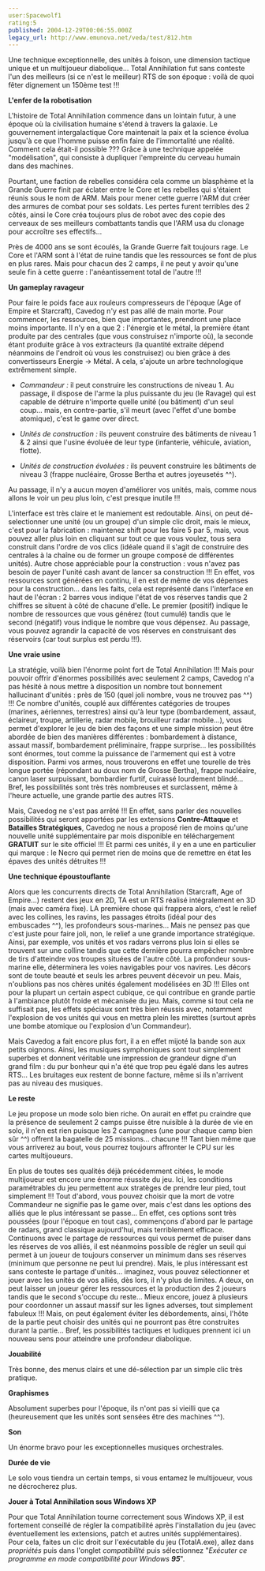 ```yaml
---
user:Spacewolf1
rating:5
published: 2004-12-29T00:06:55.000Z
legacy_url: http://www.emunova.net/veda/test/812.htm
---
```

Une technique exceptionnelle, des unités à foison, une dimension tactique unique et un multijoueur diabolique... Total Annihilation fut sans conteste l'un des meilleurs (si ce n'est le meilleur) RTS de son époque : voilà de quoi fêter dignement un 150ème test !!!  

  

**L'enfer de la robotisation**  

L'histoire de Total Annihilation commence dans un lointain futur, à une époque où la civilisation humaine s'étend à travers la galaxie. Le gouvernement intergalactique Core maintenait la paix et la science évolua jusqu'à ce que l'homme puisse enfin faire de l'immortalité une réalité. Comment cela était-il possible ??? Grâce à une technique appelée "modélisation", qui consiste à dupliquer l'empreinte du cerveau humain dans des machines.  

Pourtant, une faction de rebelles considéra cela comme un blasphème et la Grande Guerre finit par éclater entre le Core et les rebelles qui s'étaient réunis sous le nom de ARM. Mais pour mener cette guerre l'ARM dut créer des armures de combat pour ses soldats. Les pertes furent terribles des 2 côtés, ainsi le Core créa toujours plus de robot avec des copie des cerveaux de ses meilleurs combattants tandis que l'ARM usa du clonage pour accroître ses effectifs...  

Près de 4000 ans se sont écoulés, la Grande Guerre fait toujours rage. Le Core et l'ARM sont à l'état de ruine tandis que les ressources se font de plus en plus rares. Mais pour chacun des 2 camps, il ne peut y avoir qu'une seule fin à cette guerre : l'anéantissement total de l'autre !!!  

  

**Un gameplay ravageur**  

Pour faire le poids face aux rouleurs compresseurs de l'époque (Age of Empire et Starcraft), Cavedog n'y est pas allé de main morte. Pour commencer, les ressources, bien que importantes, prendront une place moins importante. Il n'y en a que 2 : l'énergie et le métal, la première étant produite par des centrales (que vous construisez n'importe où), la seconde étant produite grâce à vos extracteurs (la quantité extraite dépend néanmoins de l'endroit où vous les construisez) ou bien grâce à des convertisseurs Energie -\> Métal. A cela, s'ajoute un arbre technologique extrêmement simple.  


  

* _Commandeur :_ il peut construire les constructions de niveau 1\. Au passage, il dispose de l'arme la plus puissante du jeu (le Ravage) qui est capable de détruire n'importe quelle unité (ou bâtiment) d'un seul coup... mais, en contre-partie, s'il meurt (avec l'effet d'une bombe atomique), c'est le game over direct.  

* _Unités de construction :_ ils peuvent construire des bâtiments de niveau 1 & 2 ainsi que l'usine évoluée de leur type (infanterie, véhicule, aviation, flotte).  

* _Unités de construction évoluées :_ ils peuvent construire les bâtiments de niveau 3 (frappe nucléaire, Grosse Bertha et autres joyeusetés ^^).  

  

Au passage, il n'y a aucun moyen d'améliorer vos unités, mais, comme nous allons le voir un peu plus loin, c'est presque inutile !!!  

L'interface est très claire et le maniement est redoutable. Ainsi, on peut dé-selectionner une unité (ou un groupe) d'un simple clic droit, mais le mieux, c'est pour la fabrication : maintenez shift pour les faire 5 par 5, mais, vous pouvez aller plus loin en cliquant sur tout ce que vous voulez, tous sera construit dans l'ordre de vos clics (idéale quand il s'agit de construire des centrales à la chaîne ou de former un groupe composé de différentes unités). Autre chose appréciable pour la construction : vous n'avez pas besoin de payer l'unité cash avant de lancer sa construction !!! En effet, vos ressources sont générées en continu, il en est de même de vos dépenses pour la construction... dans les faits, cela est représenté dans l'interface en haut de l'écran : 2 barres vous indique l'état de vos réserves tandis que 2 chiffres se situent à côté de chacune d'elle. Le premier (positif) indique le nombre de ressources que vous générez (tout cumulé) tandis que le second (négatif) vous indique le nombre que vous dépensez. Au passage, vous pouvez agrandir la capacité de vos réserves en construisant des réservoirs (car tout surplus est perdu !!!).  

  

**Une vraie usine**  

La stratégie, voilà bien l'énorme point fort de Total Annihilation !!! Mais pour pouvoir offrir d'énormes possibilités avec seulement 2 camps, Cavedog n'a pas hésité à nous mettre à disposition un nombre tout bonnement hallucinant d'unités : près de 150 (quel joli nombre, vous ne trouvez pas ^^) !!! Ce nombre d'unités, couplé aux différentes catégories de troupes (marines, aériennes, terrestres) ainsi qu'à leur type (bombardement, assaut, éclaireur, troupe, artillerie, radar mobile, brouilleur radar mobile...), vous permet d'explorer le jeu de bien des façons et une simple mission peut être abordée de bien des manières différentes : bombardement à distance, assaut massif, bombardement préliminaire, frappe surprise... les possibilités sont énormes, tout comme la puissance de l'armement qui est à votre disposition. Parmi vos armes, nous trouverons en effet une tourelle de très longue portée (répondant au doux nom de Grosse Bertha), frappe nucléaire, canon laser surpuissant, bombardier furtif, cuirassé lourdement blindé... Bref, les possibilités sont très très nombreuses et surclassent, même à l'heure actuelle, une grande partie des autres RTS.  

Mais, Cavedog ne s'est pas arrêté !!! En effet, sans parler des nouvelles possibilités qui seront apportées par les extensions **Contre-Attaque** et **Batailles Stratégiques**, Cavedog ne nous a proposé rien de moins qu'une nouvelle unité supplémentaire par mois disponible en téléchargement **GRATUIT** sur le site officiel !!! Et parmi ces unités, il y en a une en particulier qui marque : le Necro qui permet rien de moins que de remettre en état les épaves des unités détruites !!!  

  

**Une technique époustouflante**  

Alors que les concurrents directs de Total Annihilation (Starcraft, Age of Empire...) restent des jeux en 2D, TA est un RTS réalisé intégralement en 3D (mais avec caméra fixe). LA première chose qui frappera alors, c'est le relief avec les collines, les ravins, les passages étroits (idéal pour des embuscades ^^), les profondeurs sous-marines... Mais ne pensez pas que c'est juste pour faire joli, non, le relief a une grande importance stratégique. Ainsi, par exemple, vos unités et vos radars verrons plus loin si elles se trouvent sur une colline tandis que cette dernière pourra empêcher nombre de tirs d'atteindre vos troupes situées de l'autre côté. La profondeur sous-marine elle, déterminera les voies navigables pour vos navires. Les décors sont de toute beauté et seuls les arbres peuvent décevoir un peu. Mais, n'oublions pas nos chères unités également modélisées en 3D !!! Elles ont pour la plupart un certain aspect cubique, ce qui contribue en grande partie à l'ambiance plutôt froide et mécanisée du jeu. Mais, comme si tout cela ne suffisait pas, les effets spéciaux sont très bien réussis avec, notamment l'explosion de vos unités qui vous en mettra plein les mirettes (surtout après une bombe atomique ou l'explosion d'un Commandeur).  

Mais Cavedog a fait encore plus fort, il a en effet mijoté la bande son aux petits oignons. Ainsi, les musiques symphoniques sont tout simplement superbes et donnent véritable une impression de grandeur digne d'un grand film : du pur bonheur qui n'a été que trop peu égalé dans les autres RTS... Les bruitages eux restent de bonne facture, même si ils n'arrivent pas au niveau des musiques.  

  

**Le reste**  

Le jeu propose un mode solo bien riche. On aurait en effet pu craindre que la présence de seulement 2 camps puisse être nuisible à la durée de vie en solo, il n'en est rien puisque les 2 campagnes (une pour chaque camp bien sûr ^^) offrent la bagatelle de 25 missions... chacune !!! Tant bien même que vous arriverez au bout, vous pourrez toujours affronter le CPU sur les cartes multijoueurs.  

En plus de toutes ses qualités déjà précédemment citées, le mode multijoueur est encore une énorme réussite du jeu. Ici, les conditions paramétrables du jeu permettent aux stratèges de prendre leur pied, tout simplement !!! Tout d'abord, vous pouvez choisir que la mort de votre Commandeur ne signifie pas le game over, mais c'est dans les options des alliés que le plus intéressant se passe... En effet, ces options sont très poussées (pour l'époque en tout cas), commençons d'abord par le partage de radars, grand classique aujourd'hui, mais terriblement efficace. Continuons avec le partage de ressources qui vous permet de puiser dans les réserves de vos alliés, il est néanmoins possible de régler un seuil qui permet à un joueur de toujours conserver un minimum dans ses réserves (minimum que personne ne peut lui prendre). Mais, le plus intéressant est sans conteste le partage d'unités... imaginez, vous pouvez sélectionner et jouer avec les unités de vos alliés, dès lors, il n'y plus de limites. A deux, on peut laisser un joueur gérer les ressources et la production des 2 joueurs tandis que le second s'occupe du reste... Mieux encore, jouez à plusieurs pour coordonner un assaut massif sur les lignes adverses, tout simplement fabuleux !!! Mais, on peut également éviter les débordements, ainsi, l'hôte de la partie peut choisir des unités qui ne pourront pas être construites durant la partie... Bref, les possibilités tactiques et ludiques prennent ici un nouveau sens pour atteindre une profondeur diabolique.  

  

  

**Jouabilité**  

Très bonne, des menus clairs et une dé-sélection par un simple clic très pratique.  

**Graphismes**  

Absolument superbes pour l'époque, ils n'ont pas si vieilli que ça (heureusement que les unités sont sensées être des machines ^^).  

**Son**  

Un énorme bravo pour les exceptionnelles musiques orchestrales.  

**Durée de vie**  

Le solo vous tiendra un certain temps, si vous entamez le multijoueur, vous ne décrocherez plus.  

  

  

**Jouer à Total Annihilation sous Windows XP**  

Pour que Total Annihilation tourne correctement sous Windows XP, il est fortement conseillé de régler la compatibilité après l'installation du jeu (avec éventuellement les extensions, patch et autres unités supplémentaires). Pour cela, faites un clic droit sur l'exécutable du jeu (TotalA.exe), allez dans _propriétés_ puis dans l'onglet _compatibilité_ puis sélectionnez "_Exécuter ce programme en mode compatibilité pour Windows **95**_".